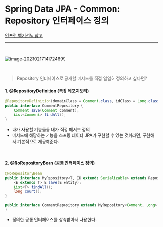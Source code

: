 # Spring Data JPA - Common: Repository 인터페이스 정의

[인프런 백기선님 참고](https://www.inflearn.com/course/%EC%8A%A4%ED%94%84%EB%A7%81-%EB%8D%B0%EC%9D%B4%ED%84%B0-jpa/dashboard)

<hr>

<br>

![image-20230217141724699](C:/Users/livem/AppData/Roaming/Typora/typora-user-images/image-20230217141724699.png)

<br>

> Repository 인터페이스로 공개할 메서드를 직접 일일히 정의하고 싶다면?

#### 1. @RepositoryDefinition (특정 레포지토리)

```java
@RepositoryDefinition(domainClass = Comment.class, idClass = Long.class)
public interface CommentRepository {
    Comment save(Comment comment);
    List<Comment> findAll();
}
```

- 내가 사용할 기능들을 내가 직접 메서드 정의
- 메서드에 해당하는 기능을 스프링 데이터 JPA가 구현할 수 있는 것이라면, 구현해서 기본적으로 제공해준다.

<BR>

#### 2. @NoRepositoryBean (공통 인터페이스 정의)

```java
@NoRepositoryBean
public interface MyRepository<T, ID extends Serializable> extends Repository<T, ID> {
    <E extends T> E save(E entity);
    List<T> findAll();
    long count();
}
```

```java
public interface CommentRepository extends MyRepository<Comment, Long>{
}
```

- 정의한 공통 인터페이스를 상속받아서 사용한다.